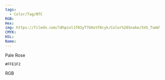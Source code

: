 ```yaml
---
tags:
  - Color/Tag/NTC
RGB:
Hex:
img: https://filedn.com/l0hpzxl1f01yT7GHxtF8cyk/Color%20Snake/SVG_Tumb%20Mass%20No%20Name/FFE1F2.svg
CMYK:
HSL:
Name:
---
```

Pale Rose
```palette
#FFE1F2
```
RGB
